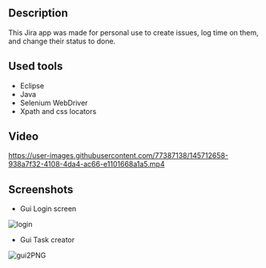 Description
-

This Jira app was made for personal use to create issues, log time on them, and change their status to done.


Used tools
-

- Eclipse
- Java
- Selenium WebDriver
- Xpath and css locators


Video
-

https://user-images.githubusercontent.com/77387138/145712658-938a7f32-4108-4da4-ac66-e1101668a1a5.mp4


Screenshots
-
- Gui Login screen

![login](https://user-images.githubusercontent.com/77387138/145712842-dd17ea8c-148f-4968-8bd3-1ab25d65e492.JPG)

- Gui Task creator

![gui2PNG](https://user-images.githubusercontent.com/77387138/154040769-51d49b0a-f59b-4d9d-a27b-17145c67cc11.PNG)
